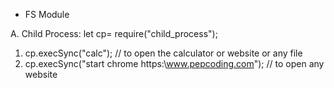 * FS Module

A. Child Process:
   let cp= require("child_process");
   1. cp.execSync("calc");  // to open the calculator or website or any file
   2. cp.execSync("start chrome https:\\www.pepcoding.com"); // to open any website
